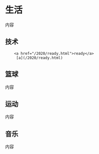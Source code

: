 # 生活

内容

## 技术

        <a href="/2020/ready.html">ready</a>
         [a](/2020/ready.html)


## 篮球

内容

## 运动

内容

## 音乐

内容

